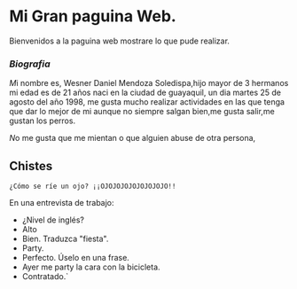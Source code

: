 #  Mi Gran paguina Web.



Bienvenidos a la paguina web mostrare lo que pude realizar. 
### _Biografia_
 
*M*i nombre es, Wesner Daniel Mendoza Soledispa,hijo mayor de 3 hermanos mi edad es de 21 años  naci en la ciudad de guayaquil, un dia martes 25 de agosto del año 1998, me gusta mucho realizar actividades en las que tenga que dar lo mejor de mi aunque no siempre salgan bien,me gusta salir,me gustan los perros.

*N*o me gusta que me mientan o que alguien abuse de otra persona,


## Chistes

 `¿Cómo se ríe un ojo?
  ¡¡OJOJOJOJOJOJOJOJO!!`



   En una entrevista de trabajo:
  - ¿Nivel de inglés?
  - Alto
  - Bien. Traduzca "fiesta".
  - Party.
  - Perfecto. Úselo en una frase.
  - Ayer me party la cara con la bicicleta.
  - Contratado.`


